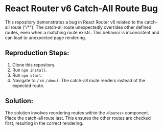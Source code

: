 # React Router v6 Catch-All Route Bug

This repository demonstrates a bug in React Router v6 related to the catch-all route ("/*"). The catch-all route unexpectedly overrides other defined routes, even when a matching route exists. This behavior is inconsistent and can lead to unexpected page rendering.

## Reproduction Steps:

1. Clone this repository.
2. Run `npm install`.
3. Run `npm start`.
4. Navigate to `/` or `/about`.  The catch-all route renders instead of the expected route.

## Solution:

The solution involves reordering routes within the `<Routes>` component.  Place the catch-all route last. This ensures the other routes are checked first, resulting in the correct rendering.
